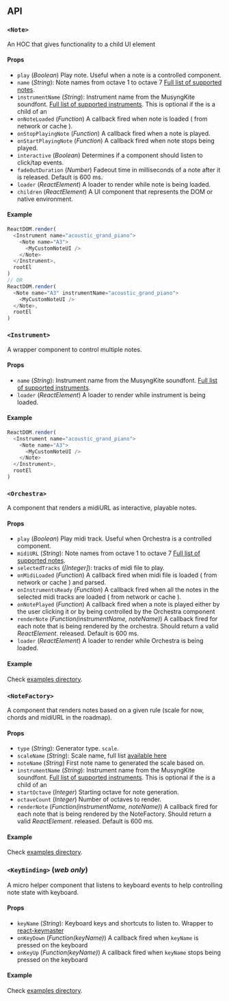 ## API

<a id="Note"></a>
### `<Note>`

An HOC that gives functionality to a child UI element

#### Props


* `play` (*Boolean*) Play note. Useful when a note is a controlled component.
* `name` (*String*): Note names from octave 1 to octave 7 [Full list of
 supported notes](/web/src/constants/NOTE_NAMES.js).
* `instrumentName` (*String*): Instrument name from the MusyngKite soundfont. [Full list of supported instruments](/web/src/constants/INSTRUMENTS.js). This is optional if the <Note/> is a child of an <Instrument/>
* `onNoteLoaded` (*Function*) A callback fired when note is loaded ( from network or cache ).
* `onStopPlayingNote` (*Function*) A callback fired when a note is played.
* `onStartPlayingNote` (*Function*) A callback fired when note stops being played.
* `interactive` (*Boolean*) Determines if a component should listen to click/tap events.
* `fadeOutDuration` (*Number*) Fadeout time in milliseconds of a note after it is released. Default is 600 ms.
* `loader` (*ReactElement*) A loader to render while note is being loaded.
* `children` (*ReactElement*) A UI component that represents the DOM or native environment.

#### Example

```js
ReactDOM.render(
  <Instrument name="acoustic_grand_piano">
    <Note name="A3">
      <MyCustomNoteUI />
    </Note>
  </Instrument>,
  rootEl
)
// OR
ReactDOM.render(
  <Note name="A3" instrumentName="acoustic_grand_piano">
    <MyCustomNoteUI />
  </Note>,
  rootEl
)
```

<a id="Instrument"></a>
### `<Instrument>`

A wrapper component to control multiple notes.

#### Props

* `name` (*String*): Instrument name from the MusyngKite soundfont. [Full list of supported instruments](/web/src/constants/INSTRUMENTS.js).
* `loader` (*ReactElement*) A loader to render while instrument is being loaded.

#### Example

```js
ReactDOM.render(
  <Instrument name="acoustic_grand_piano">
    <Note name="A3">
      <MyCustomNoteUI />
    </Note>
  </Instrument>,
  rootEl
)
```

<a id="Orchestra"></a>
### `<Orchestra>`

A component that renders a midiURL as interactive, playable notes.

#### Props

* `play` (*Boolean*) Play midi track. Useful when Orchestra is a controlled component.
* `midiURL` (*String*): Note names from octave 1 to octave 7 [Full list of
 supported notes](/web/src/constants/NOTE_NAMES.js).
* `selectedTracks` (*[Integer]*): tracks of midi file to play.
* `onMidiLoaded` (*Function*) A callback fired when midi file is loaded ( from network or cache ) and parsed.
* `onInstrumentsReady` (*Function*) A callback fired when all the notes in the selected midi tracks are loaded ( from network or cache ).
* `onNotePlayed` (*Function*) A callback fired when a note is played either by the user clicking it or by being controlled by the Orchestra component
* `renderNote` (*Function(instrumentName, noteName)*) A callback fired for each note that is being rendered by the orchestra. Should return a valid *ReactElement*.
 released. Default is 600 ms.
* `loader` (*ReactElement*) A loader to render while Orchestra is being loaded.

#### Example

Check [examples directory](/web/demo/src/components/).

<a id="NoteFactory"></a>
### `<NoteFactory>`

A component that renders notes based on a given rule (scale for now, chords and midiURL in the roadmap).

#### Props

* `type` (*String*): Generator type. `scale`.
* `scaleName` (*String*): Scale name, full list [available here](/web/src/constants/SCALES.js)
* `noteName` (*String*) First note name to generated the scale based on.
* `instrumentName` (*String*): Instrument name from the MusyngKite soundfont. [Full list of supported instruments](/web/src/constants/INSTRUMENTS.js). This is optional if the <Note/> is a child of an <Instrument/>
* `startOctave` (*Integer*) Starting octave for note generation.
* `octaveCount` (*Integer*) Number of octaves to render.
* `renderNote` (*Function(instrumentName, noteName)*) A callback fired for each note that is being rendered by the NoteFactory. Should return a valid *ReactElement*.
 released. Default is 600 ms.

#### Example

Check [examples directory](/web/demo/src/components/).

<a id="KeyBinding"></a>
### `<KeyBinding>` (*web only*)

A micro helper component that listens to keyboard events to help controlling note state with keyboard.

#### Props

* `keyName` (*String*): Keyboard keys and shortcuts to listen to. Wrapper to [react-keymaster](https://github.com/RakanNimer/react-keymaster)
* `onKeyDown` (*Function(keyName)*) A callback fired when ``` keyName ``` is pressed on the keyboard
* `onKeyUp` (*Function(keyName)*) A callback fired when ``` keyName ``` stops being pressed on the keyboard

#### Example

Check [examples directory](/web/demo/src/components/).
